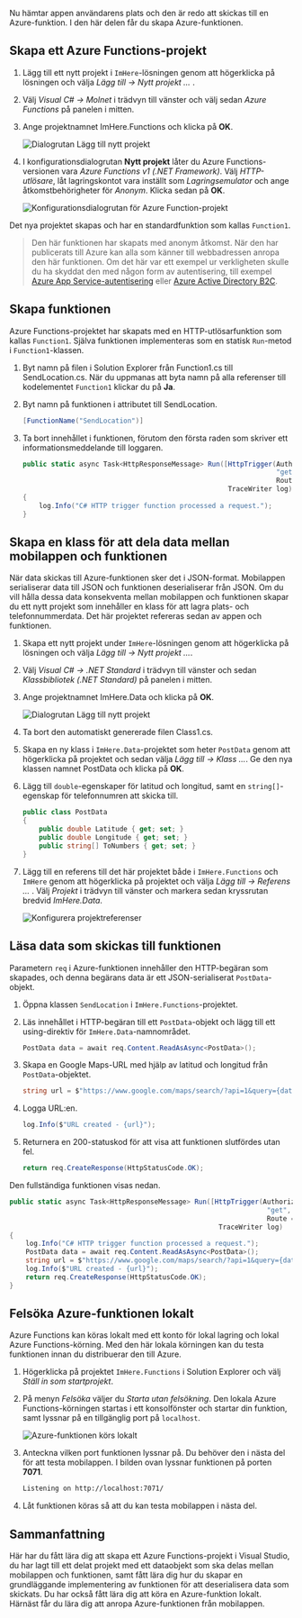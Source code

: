 Nu hämtar appen användarens plats och den är redo att skickas till en Azure-funktion. I den här delen får du skapa Azure-funktionen.

## <a name="create-an-azure-functions-project"></a>Skapa ett Azure Functions-projekt

1. Lägg till ett nytt projekt i `ImHere`-lösningen genom att högerklicka på lösningen och välja *Lägg till -> Nytt projekt …* .

2. Välj *Visual C# -> Molnet* i trädvyn till vänster och välj sedan *Azure Functions* på panelen i mitten.

3. Ange projektnamnet ImHere.Functions och klicka på **OK**.

    ![Dialogrutan Lägg till nytt projekt](../media-drafts/5-add-new-functions-project.png)

4. I konfigurationsdialogrutan **Nytt projekt** låter du Azure Functions-versionen vara *Azure Functions v1 (.NET Framework)*. Välj *HTTP-utlösare*, låt lagringskontot vara inställt som *Lagringsemulator* och ange åtkomstbehörigheter för *Anonym*. Klicka sedan på **OK**.

    ![Konfigurationsdialogrutan för Azure Function-projekt](../media-drafts/5-configure-trigger.png)

Det nya projektet skapas och har en standardfunktion som kallas `Function1`.

> Den här funktionen har skapats med anonym åtkomst. När den har publicerats till Azure kan alla som känner till webbadressen anropa den här funktionen. Om det här var ett exempel ur verkligheten skulle du ha skyddat den med någon form av autentisering, till exempel [Azure App Service-autentisering](https://docs.microsoft.com/azure/app-service/app-service-authentication-overview) eller [Azure Active Directory B2C](https://docs.microsoft.com/azure/active-directory-b2c).

## <a name="create-the-function"></a>Skapa funktionen

Azure Functions-projektet har skapats med en HTTP-utlösarfunktion som kallas `Function1`. Själva funktionen implementeras som en statisk `Run`-metod i `Function1`-klassen.

1. Byt namn på filen i Solution Explorer från Function1.cs till SendLocation.cs. När du uppmanas att byta namn på alla referenser till kodelementet `Function1` klickar du på **Ja**.

2. Byt namn på funktionen i attributet till SendLocation.

    ```cs
    [FunctionName("SendLocation")]
    ```

3. Ta bort innehållet i funktionen, förutom den första raden som skriver ett informationsmeddelande till loggaren.

    ```cs
    public static async Task<HttpResponseMessage> Run([HttpTrigger(AuthorizationLevel.Anonymous,
                                                                   "get", "post",
                                                                   Route = null)]HttpRequestMessage req,
                                                       TraceWriter log)
    {
        log.Info("C# HTTP trigger function processed a request.");
    }
    ```

## <a name="create-a-class-to-share-data-between-the-mobile-app-and-function"></a>Skapa en klass för att dela data mellan mobilappen och funktionen

När data skickas till Azure-funktionen sker det i JSON-format. Mobilappen serialiserar data till JSON och funktionen deserialiserar från JSON. Om du vill hålla dessa data konsekventa mellan mobilappen och funktionen skapar du ett nytt projekt som innehåller en klass för att lagra plats- och telefonnummerdata. Det här projektet refereras sedan av appen och funktionen.

1. Skapa ett nytt projekt under `ImHere`-lösningen genom att högerklicka på lösningen och välja *Lägg till -> Nytt projekt …*.

2. Välj *Visual C# -> .NET Standard* i trädvyn till vänster och sedan *Klassbibliotek (.NET Standard)* på panelen i mitten.

3. Ange projektnamnet ImHere.Data och klicka på **OK**.

    ![Dialogrutan Lägg till nytt projekt](../media-drafts/5-add-new-net-standard-project.png)

4. Ta bort den automatiskt genererade filen Class1.cs.

5. Skapa en ny klass i `ImHere.Data`-projektet som heter `PostData` genom att högerklicka på projektet och sedan välja *Lägg till -> Klass …*. Ge den nya klassen namnet PostData och klicka på **OK**.

6. Lägg till `double`-egenskaper för latitud och longitud, samt en `string[]`-egenskap för telefonnumren att skicka till.

    ```cs
    public class PostData
    {
        public double Latitude { get; set; }
        public double Longitude { get; set; }
        public string[] ToNumbers { get; set; }
    }
    ```

7. Lägg till en referens till det här projektet både i `ImHere.Functions` och `ImHere` genom att högerklicka på projektet och välja *Lägg till -> Referens …* . Välj *Projekt* i trädvyn till vänster och markera sedan kryssrutan bredvid *ImHere.Data*.

    ![Konfigurera projektreferenser](../media-drafts/5-configure-project-references.png)

## <a name="read-the-data-sent-to-the-function"></a>Läsa data som skickas till funktionen

Parametern `req` i Azure-funktionen innehåller den HTTP-begäran som skapades, och denna begärans data är ett JSON-serialiserat `PostData`-objekt.

1. Öppna klassen `SendLocation` i `ImHere.Functions`-projektet.

2. Läs innehållet i HTTP-begäran till ett `PostData`-objekt och lägg till ett using-direktiv för `ImHere.Data`-namnområdet.

    ```cs
    PostData data = await req.Content.ReadAsAsync<PostData>();
    ```

3. Skapa en Google Maps-URL med hjälp av latitud och longitud från `PostData`-objektet.

   ```cs
   string url = $"https://www.google.com/maps/search/?api=1&query={data.Latitude},{data.Longitude}";
   ```

4. Logga URL:en.

    ```cs
    log.Info($"URL created - {url}");
    ```

5. Returnera en 200-statuskod för att visa att funktionen slutfördes utan fel.

    ```cs
    return req.CreateResponse(HttpStatusCode.OK);
    ```

Den fullständiga funktionen visas nedan.

```cs
public static async Task<HttpResponseMessage> Run([HttpTrigger(AuthorizationLevel.Anonymous,
                                                                "get", "post",
                                                                Route = null)]HttpRequestMessage req,
                                                    TraceWriter log)
{
    log.Info("C# HTTP trigger function processed a request.");
    PostData data = await req.Content.ReadAsAsync<PostData>();
    string url = $"https://www.google.com/maps/search/?api=1&query={data.Latitude},{data.Longitude}";
    log.Info($"URL created - {url}");
    return req.CreateResponse(HttpStatusCode.OK);
}
```

## <a name="run-the-azure-function-locally"></a>Felsöka Azure-funktionen lokalt

Azure Functions kan köras lokalt med ett konto för lokal lagring och lokal Azure Functions-körning. Med den här lokala körningen kan du testa funktionen innan du distribuerar den till Azure.

1. Högerklicka på projektet `ImHere.Functions` i Solution Explorer och välj *Ställ in som startprojekt*.

2. På menyn *Felsöka* väljer du *Starta utan felsökning*. Den lokala Azure Functions-körningen startas i ett konsolfönster och startar din funktion, samt lyssnar på en tillgänglig port på `localhost`.

    ![Azure-funktionen körs lokalt](../media-drafts/5-function-running-locally.png)

3. Anteckna vilken port funktionen lyssnar på. Du behöver den i nästa del för att testa mobilappen. I bilden ovan lyssnar funktionen på porten **7071**.

    ```sh
    Listening on http://localhost:7071/
    ```

4. Låt funktionen köras så att du kan testa mobilappen i nästa del.

## <a name="summary"></a>Sammanfattning

Här har du fått lära dig att skapa ett Azure Functions-projekt i Visual Studio, du har lagt till ett delat projekt med ett dataobjekt som ska delas mellan mobilappen och funktionen, samt fått lära dig hur du skapar en grundläggande implementering av funktionen för att deserialisera data som skickats. Du har också fått lära dig att köra en Azure-funktion lokalt. Härnäst får du lära dig att anropa Azure-funktionen från mobilappen.